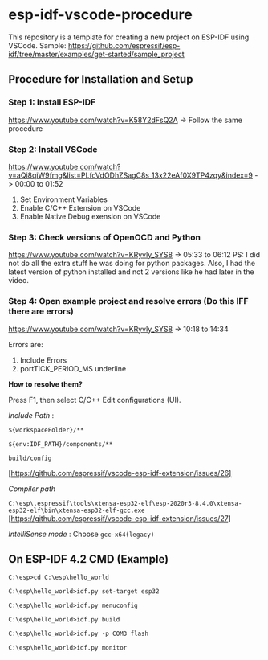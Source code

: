 # esp-idf-vscode-procedure
This repository is a template for creating a new project on ESP-IDF using VSCode. 
Sample: https://github.com/espressif/esp-idf/tree/master/examples/get-started/sample_project
## Procedure for Installation and Setup
### Step 1: Install ESP-IDF
https://www.youtube.com/watch?v=K58Y2dFsQ2A -> Follow the same procedure
### Step 2: Install VSCode
https://www.youtube.com/watch?v=aQi8qiW9fmg&list=PLfcVdODhZSagC8s_13x22eAf0X9TP4zqy&index=9 -> 00:00 to 01:52
1. Set Environment Variables
2. Enable C/C++ Extension on VSCode
3. Enable Native Debug exension on VSCode
### Step 3: Check versions of OpenOCD and Python
https://www.youtube.com/watch?v=KRyvly_SYS8 -> 05:33 to 06:12 
PS: I did not do all the extra stuff he was doing for python packages. Also, I had the latest version of python installed and not 2 versions like he had later in the video. 
### Step 4: Open example project and resolve errors (Do this IFF there are errors)
https://www.youtube.com/watch?v=KRyvly_SYS8 -> 10:18 to 14:34

Errors are:
1. Include Errors
2. portTICK_PERIOD_MS underline 

**How to resolve them?**

Press F1, then select C/C++ Edit configurations (UI). 

_Include Path_ :

`${workspaceFolder}/**`

`${env:IDF_PATH}/components/**`

`build/config`

[https://github.com/espressif/vscode-esp-idf-extension/issues/26]

_Compiler path_

`C:\esp\.espressif\tools\xtensa-esp32-elf\esp-2020r3-8.4.0\xtensa-esp32-elf\bin\xtensa-esp32-elf-gcc.exe`
[https://github.com/espressif/vscode-esp-idf-extension/issues/27]

_IntelliSense mode_ : Choose `gcc-x64(legacy)`

## On ESP-IDF 4.2 CMD (Example) 
`C:\esp>cd C:\esp\hello_world`

`C:\esp\hello_world>idf.py set-target esp32`

`C:\esp\hello_world>idf.py menuconfig`

`C:\esp\hello_world>idf.py build`

`C:\esp\hello_world>idf.py -p COM3 flash`

`C:\esp\hello_world>idf.py monitor`


